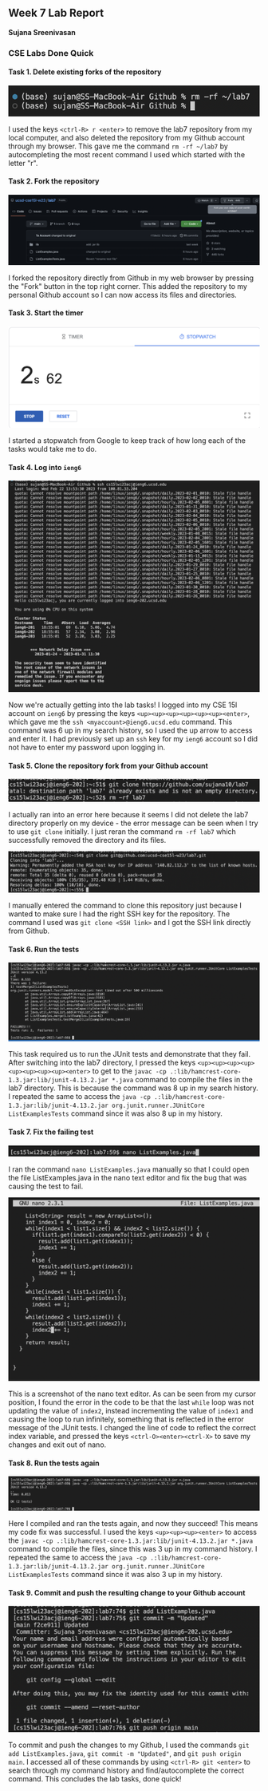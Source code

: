 ## Week 7 Lab Report

**Sujana Sreenivasan**

### CSE Labs Done Quick


#### Task 1. Delete existing forks of the repository

![delete](./Screen%20Shot%202023-02-23%20at%206.42.01%20PM.png)

I used the keys `<ctrl-R> r <enter>` to remove the lab7 repository from my local computer, and also deleted the repository from my Github account through my browser. This gave me the command `rm -rf ~/lab7` by autocompleting the most recent command I used which started with the letter "r".


#### Task 2. Fork the repository

![fork](./Screen%20Shot%202023-02-23%20at%206.52.27%20PM.png)

I forked the repository directly from Github in my web browser by pressing the "Fork" button in the top right corner. This added the repository to my personal Github account so I can now access its files and directories.

#### Task 3. Start the timer

![timer](Screen%20Shot%202023-02-23%20at%206.55.23%20PM.png)

I started a stopwatch from Google to keep track of how long each of the tasks would take me to do.

#### Task 4. Log into `ieng6`

![ieng6](Screen%20Shot%202023-02-23%20at%206.59.04%20PM.png)

Now we're actually getting into the lab tasks! I logged into my CSE 15l account on `ieng6` by pressing the keys `<up><up><up><up><up><up><enter>`, which gave me the `ssh <myaccount>@ieng6.ucsd.edu` command. This command was 6 up in my search history, so I used the up arrow to access and enter it. I had previously set up an `ssh` key for my `ieng6` account so I did not have to enter my password upon logging in.

#### Task 5. Clone the repository fork from your Github account

![clonefail](./Screen%20Shot%202023-02-23%20at%207.14.59%20PM.png)

I actually ran into an error here because it seems I did not delete the lab7 directory properly on my device - the error message can be seen when I try to use `git clone` initially. I just reran the command `rm -rf lab7` which successfully removed the directory and its files.

![clone](Screen%20Shot%202023-02-23%20at%207.09.12%20PM.png)

I manually entered the command to clone this repository just because I wanted to make sure I had the right SSH key for the repository. The command I used was `git clone <SSH link>` and I got the SSH link directly from Github.

#### Task 6. Run the tests

![tests](./Screen%20Shot%202023-02-23%20at%207.34.07%20PM.png)

This task required us to run the JUnit tests and demonstrate that they fail. After switching into the lab7 directory, I pressed the keys `<up><up><up><up><up><up><up><up><enter>` to get to the `javac -cp .:lib/hamcrest-core-1.3.jar:lib/junit-4.13.2.jar *.java` command to compile the files in the lab7 directory. This is because the command was 8 up in my search history. I repeated the same to access the `java -cp .:lib/hamcrest-core-1.3.jar:lib/junit-4.13.2.jar org.junit.runner.JUnitCore ListExamplesTests` command since it was also 8 up in my history.

#### Task 7. Fix the failing test

![command](./Screen%20Shot%202023-02-23%20at%207.22.03%20PM.png)

I ran the command `nano ListExamples.java` manually so that I could open the file ListExamples.java in the nano text editor and fix the bug that was causing the test to fail.

![nano](Screen%20Shot%202023-02-23%20at%207.22.41%20PM.png)

This is a screenshot of the nano text editor. As can be seen from my cursor position, I found the error in the code to be that the last `while` loop was not updating the value of `index2`, instead incrementing the value of `index1` and causing the loop to run infinitely, something that is reflected in the error message of the JUnit tests. I changed the line of code to reflect the correct index variable, and pressed the keys `<ctrl-O><enter><ctrl-X>` to save my changes and exit out of nano.

#### Task 8. Run the tests again

![tests2](Screen%20Shot%202023-02-23%20at%207.39.03%20PM.png)

Here I compiled and ran the tests again, and now they succeed! This means my code fix was successful. I used the keys `<up><up><up><enter>` to access the 
`javac -cp .:lib/hamcrest-core-1.3.jar:lib/junit-4.13.2.jar *.java` command to compile the files, since this was 3 up in my command history. I repeated the same to access the `java -cp .:lib/hamcrest-core-1.3.jar:lib/junit-4.13.2.jar org.junit.runner.JUnitCore ListExamplesTests` command since it was also 3 up in my history.

#### Task 9. Commit and push the resulting change to your Github account

![commit](Screen%20Shot%202023-02-23%20at%207.47.26%20PM.png)

To commit and push the changes to my Github, I used the commands `git add ListExamples.java`, `git commit -m "Updated"`, and `git push origin main`. I accessed all of these commands by using `<ctrl-R> git <enter>` to search through my command history and find/autocomplete the correct command. This concludes the lab tasks, done quick!

